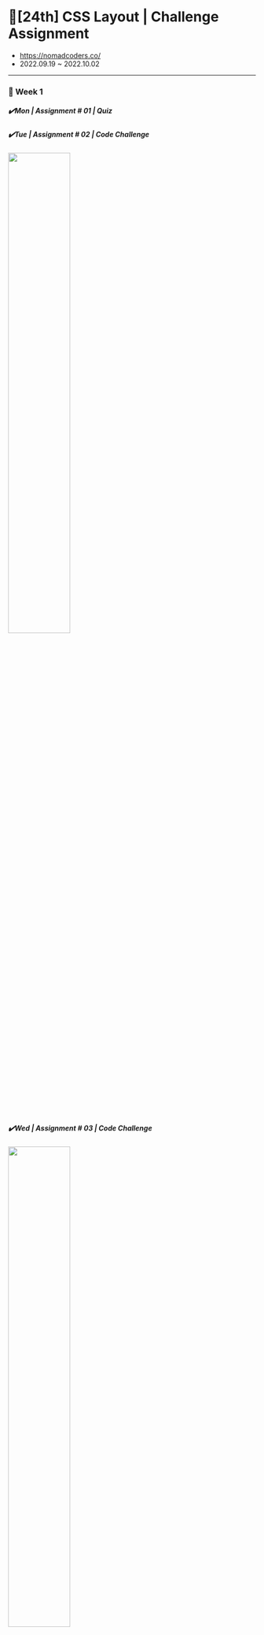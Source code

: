 # 🌺[24th] CSS Layout | Challenge Assignment

- https://nomadcoders.co/
- 2022.09.19 ~ 2022.10.02

<hr />

<h3>📅 Week 1</h3>
<h5>✔️Mon | Assignment # 01 | Quiz</h5>
<h5>✔️Tue | Assignment # 02 | Code Challenge</h5>
<img width="50%" src="https://user-images.githubusercontent.com/107466703/193484636-1b59289c-6b57-49f7-a1ee-65f54285b88f.png"/>


<h5>✔️Wed | Assignment # 03 | Code Challenge</h5>
<img width="50%" src="https://user-images.githubusercontent.com/107466703/193484668-5f29c4af-4168-4642-b602-0a9e56be8ab5.png"/>

<h5>✔️Thu | Assignment # 04 | Code Challenge</h5>
<img width="50%" src="https://user-images.githubusercontent.com/107466703/193484704-4fe915ed-b5dd-4303-8807-e45a813d8c65.png"/>

<h5>✔️Fri | Assignment # 05 | Code Challenge</h5>
<img width="100%" src="https://user-images.githubusercontent.com/107466703/193681970-72ba0840-ca95-4c07-be9b-0629a082ea69.png"/>

<h5>✔️Sat | Assignment # 06 | Quiz</h5>
<h5>🌴Sun | Break</h5>

<br />
<hr />

<h3>📅 Week 2</h3>
<h5>✔️Mon | Assignment # 07 | Code Challenge</h5>
<img width="50%" src="https://user-images.githubusercontent.com/107466703/193484810-8271e3e7-cdb1-41e9-9fdb-0602a7cbaf27.png"/>

<h5>✔️Tue ~ Wed | Assignment # 08 | Code Challenge</h5>
<img width="100%" src="https://user-images.githubusercontent.com/107466703/193484842-2e7a8588-0ebb-4575-bb31-af60a846e2d9.png"/>

<h5>✔️Thu | Assignment # 09 | Code Challenge</h5>
<img width="100%" src="https://user-images.githubusercontent.com/107466703/193484910-4640fcb1-bd68-4ed2-99ce-07d6870310ff.png"/>

<h5>✔️Fri ~ Sat | Assignment # 10 | Code Challenge</h5>
<img width="100%" src="https://user-images.githubusercontent.com/107466703/193485162-b621af10-b8ba-4eb9-8dee-e4312e7f53c5.png"/>

<h5>✔️Sun | Assignment # 11 | Code Challenge</h5>
<img width="100%" src="https://user-images.githubusercontent.com/107466703/193484991-0bbd8f67-123d-4744-8f7e-eee4813be7c6.png"/>

<br />
<hr/>
